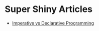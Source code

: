 # Super Shiny Articles

 - [Imperative vs Declarative Programming](https://ui.dev/imperative-vs-declarative-programming)
